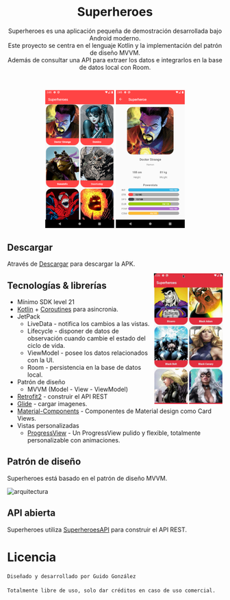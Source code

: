 <h1 align="center">Superheroes</h1>

<p align="center">  
Superheroes es una aplicación pequeña de demostración desarrollada bajo Android moderno.
<br>
Este proyecto se centra en el lenguaje Kotlin y la implementación del patrón de diseño MVVM.
<br>
Además de consultar una API para extraer los datos e integrarlos en la base de datos local con Room.
</p>
</br>

<p align="center">
<img src="/imagenes/1.png" width="32%"/>
<img src="/imagenes/2.png" width="32%"/>
</p>


## Descargar

Através de [Descargar](https://github.com/guidogonzalez/Superheroes/tree/master/descarga) para descargar la APK.

<img src="/imagenes/superheroes.gif" align="right" width="32%"/>

## Tecnologías & librerías

- Mínimo SDK level 21
- [Kotlin](https://kotlinlang.org/) + [Coroutines](https://github.com/Kotlin/kotlinx.coroutines) para asincronia.
- JetPack
  - LiveData - notifica los cambios a las vistas.
  - Lifecycle - disponer de datos de observación cuando cambie el estado del ciclo de vida.
  - ViewModel - posee los datos relacionados con la UI.
  - Room - persistencia en la base de datos local.
- Patrón de diseño
  - MVVM (Model - View - ViewModel)
- [Retrofit2](https://github.com/square/retrofit) - construir el API REST
- [Glide](https://github.com/bumptech/glide) - cargar imagenes.
- [Material-Components](https://github.com/material-components/material-components-android) - Componentes de Material design como Card Views.
- Vistas personalizadas
  - [ProgressView](https://github.com/skydoves/progressview) - Un ProgressView pulido y flexible, totalmente personalizable con animaciones.

## Patrón de diseño

Superheroes está basado en el patrón de diseño MVVM.

![arquitectura](https://miro.medium.com/max/960/1*kWwjlkOEyTV6M7W7tZrs1w.png)

## API abierta

Superheroes utiliza [SuperheroesAPI](https://akabab.github.io/superhero-api/api/) para construir el API REST.

# Licencia
```xml
Diseñado y desarrollado por Guido González

Totalmente libre de uso, solo dar créditos en caso de uso comercial.
```
